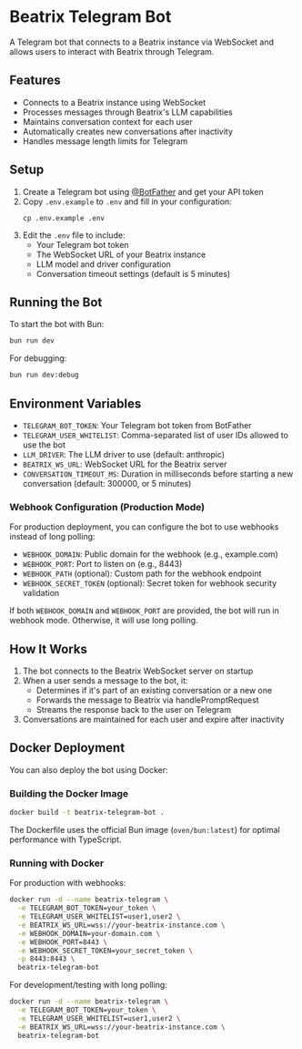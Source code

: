 # Beatrix Telegram Bot

A Telegram bot that connects to a Beatrix instance via WebSocket and allows users to interact with Beatrix through Telegram.

## Features

- Connects to a Beatrix instance using WebSocket
- Processes messages through Beatrix's LLM capabilities
- Maintains conversation context for each user
- Automatically creates new conversations after inactivity
- Handles message length limits for Telegram

## Setup

1. Create a Telegram bot using [@BotFather](https://t.me/botfather) and get your API token
2. Copy `.env.example` to `.env` and fill in your configuration:
   ```
   cp .env.example .env
   ```
3. Edit the `.env` file to include:
   - Your Telegram bot token
   - The WebSocket URL of your Beatrix instance
   - LLM model and driver configuration
   - Conversation timeout settings (default is 5 minutes)

## Running the Bot

To start the bot with Bun:

```bash
bun run dev
```

For debugging:

```bash
bun run dev:debug
```

## Environment Variables

- `TELEGRAM_BOT_TOKEN`: Your Telegram bot token from BotFather
- `TELEGRAM_USER_WHITELIST`: Comma-separated list of user IDs allowed to use the bot
- `LLM_DRIVER`: The LLM driver to use (default: anthropic)
- `BEATRIX_WS_URL`: WebSocket URL for the Beatrix server
- `CONVERSATION_TIMEOUT_MS`: Duration in milliseconds before starting a new conversation (default: 300000, or 5 minutes)

### Webhook Configuration (Production Mode)

For production deployment, you can configure the bot to use webhooks instead of long polling:

- `WEBHOOK_DOMAIN`: Public domain for the webhook (e.g., example.com)
- `WEBHOOK_PORT`: Port to listen on (e.g., 8443)
- `WEBHOOK_PATH` (optional): Custom path for the webhook endpoint
- `WEBHOOK_SECRET_TOKEN` (optional): Secret token for webhook security validation

If both `WEBHOOK_DOMAIN` and `WEBHOOK_PORT` are provided, the bot will run in webhook mode. Otherwise, it will use long polling.

## How It Works

1. The bot connects to the Beatrix WebSocket server on startup
2. When a user sends a message to the bot, it:
   - Determines if it's part of an existing conversation or a new one
   - Forwards the message to Beatrix via handlePromptRequest
   - Streams the response back to the user on Telegram
3. Conversations are maintained for each user and expire after inactivity

## Docker Deployment

You can also deploy the bot using Docker:

### Building the Docker Image

```bash
docker build -t beatrix-telegram-bot .
```

The Dockerfile uses the official Bun image (`oven/bun:latest`) for optimal performance with TypeScript.

### Running with Docker

For production with webhooks:

```bash
docker run -d --name beatrix-telegram \
  -e TELEGRAM_BOT_TOKEN=your_token \
  -e TELEGRAM_USER_WHITELIST=user1,user2 \
  -e BEATRIX_WS_URL=wss://your-beatrix-instance.com \
  -e WEBHOOK_DOMAIN=your-domain.com \
  -e WEBHOOK_PORT=8443 \
  -e WEBHOOK_SECRET_TOKEN=your_secret_token \
  -p 8443:8443 \
  beatrix-telegram-bot
```

For development/testing with long polling:

```bash
docker run -d --name beatrix-telegram \
  -e TELEGRAM_BOT_TOKEN=your_token \
  -e TELEGRAM_USER_WHITELIST=user1,user2 \
  -e BEATRIX_WS_URL=wss://your-beatrix-instance.com \
  beatrix-telegram-bot
```
